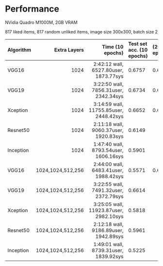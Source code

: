 Performance
===========

NVidia Quadro M1000M, 2GB VRAM

817 liked items, 817 random unliked items, image size 300x300, batch size 2

|Algorithm   |Extra Layers      |Time (10 epochs)          |Test set acc. (10 epochs) |(20 epochs)|(50 epochs)| 
|:-----------|-----------------:|-------------------------:|:----------------------|:----------|:----------|
|VGG16       |1024              |2:42:12 wall,  6527.80user, 1873.77sys|0.6757     |0.6486     |0.6359     |
|VGG19       |1024              |3:22:50 wall,  7856.31user, 2342.34sys|0.6734     |0.6201     |0.6547     |
|Xception    |1024              |3:14:59 wall, 11755.85user, 2448.42sys|0.6652     |0.6547     |0.6599     |
|Resnet50    |1024              |2:11:18 wall,  9060.37user, 1920.83sys|0.6149     |       |       |
|Inception   |1024              |1:47:40 wall,  8793.54user, 1606.16sys|0.5901     |       |       |
|VGG16       |1024,1024,512,256 |2:44:00 wall,  6483.41user, 1988.42sys|0.5571     |0.6344     | |
|VGG19       |1024,1024,512,256 |3:22:55 wall,  7491.32user, 2372.79sys|0.6614     | | |
|Xception    |1024,1024,512,256 |3:25:05 wall, 11923.87user, 2982.10sys|0.5818     | | |
|Resnet50    |1024,1024,512,256 |2:12:18 wall,  9186.89user, 1942.89sys|0.5961     |       |       |
|Inception   |1024,1024,512,256 |1:49:01 wall,  8739.31user, 1839.92sys|0.5225     |       |       |
